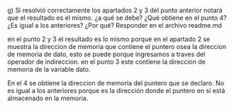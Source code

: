 g) Si resolvió correctamente los apartados 2 y 3 del punto anterior notará
que el resultado es el mismo. ¿a qué se debe? ¿Qué obtiene en el
punto 4? ¿Es igual a los anteriores? ¿Por qué? Responder en el archivo
readme.md

en el punto 2 y 3 el resultado es lo mismo porque en el apartado 2 se muestra la direccion de memoria que contiene el puntero osea la direccion de memoria de dato, esto se puede porque ingresamos a traves del operador de indireccion.
en el punto 3 este contiene la direccion de memoria de la variable dato.

En el 4 se obtiene la direccion de memoria del puntero que se declaro. No es igual a los anteriores porque es la dirección donde el puntero en sí está almacenado en la memoria.

